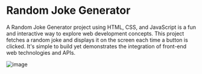 # Random Joke Generator 

A Random Joke Generator project using HTML, CSS, and JavaScript is a fun and interactive way to explore web development concepts. 
This project fetches a random joke and displays it on the screen each time a button is clicked. 
It's simple to build yet demonstrates the integration of front-end web technologies and APIs.




![image](https://github.com/user-attachments/assets/e2ad4f5e-ecdb-4cc1-afda-c739bffc14d8)
